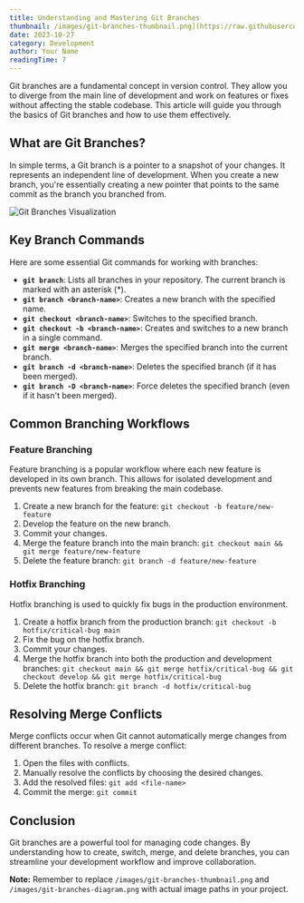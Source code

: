 ```yaml
---
title: Understanding and Mastering Git Branches
thumbnail: /images/git-branches-thumbnail.png](https://raw.githubusercontent.com/anesu-rirwa/if-and-else-articles/refs/heads/main/images/1038.jpg)
date: 2023-10-27
category: Development
author: Your Name
readingTime: 7
---
```


Git branches are a fundamental concept in version control. They allow you to diverge from the main line of development and work on features or fixes without affecting the stable codebase. This article will guide you through the basics of Git branches and how to use them effectively.

## What are Git Branches?

In simple terms, a Git branch is a pointer to a snapshot of your changes. It represents an independent line of development. When you create a new branch, you're essentially creating a new pointer that points to the same commit as the branch you branched from.

![Git Branches Visualization](/images/git-branches-diagram.png)

## Key Branch Commands

Here are some essential Git commands for working with branches:

* **`git branch`**: Lists all branches in your repository. The current branch is marked with an asterisk (*).
* **`git branch <branch-name>`**: Creates a new branch with the specified name.
* **`git checkout <branch-name>`**: Switches to the specified branch.
* **`git checkout -b <branch-name>`**: Creates and switches to a new branch in a single command.
* **`git merge <branch-name>`**: Merges the specified branch into the current branch.
* **`git branch -d <branch-name>`**: Deletes the specified branch (if it has been merged).
* **`git branch -D <branch-name>`**: Force deletes the specified branch (even if it hasn't been merged).

## Common Branching Workflows

### Feature Branching

Feature branching is a popular workflow where each new feature is developed in its own branch. This allows for isolated development and prevents new features from breaking the main codebase.

1. Create a new branch for the feature: `git checkout -b feature/new-feature`
2. Develop the feature on the new branch.
3. Commit your changes.
4. Merge the feature branch into the main branch: `git checkout main && git merge feature/new-feature`
5. Delete the feature branch: `git branch -d feature/new-feature`

### Hotfix Branching

Hotfix branching is used to quickly fix bugs in the production environment.

1. Create a hotfix branch from the production branch: `git checkout -b hotfix/critical-bug main`
2. Fix the bug on the hotfix branch.
3. Commit your changes.
4. Merge the hotfix branch into both the production and development branches: `git checkout main && git merge hotfix/critical-bug && git checkout develop && git merge hotfix/critical-bug`
5. Delete the hotfix branch: `git branch -d hotfix/critical-bug`

## Resolving Merge Conflicts

Merge conflicts occur when Git cannot automatically merge changes from different branches. To resolve a merge conflict:

1. Open the files with conflicts.
2. Manually resolve the conflicts by choosing the desired changes.
3. Add the resolved files: `git add <file-name>`
4. Commit the merge: `git commit`

## Conclusion

Git branches are a powerful tool for managing code changes. By understanding how to create, switch, merge, and delete branches, you can streamline your development workflow and improve collaboration.

**Note:** Remember to replace `/images/git-branches-thumbnail.png` and `/images/git-branches-diagram.png` with actual image paths in your project.
